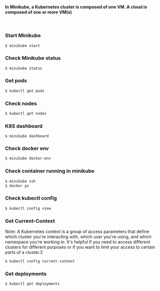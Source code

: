 #### In Minikube, a Kubernetes cluster is composed of one VM. A cloud is composed of one or more VM(s)

<br/>

### <b>Start Minikube</b>

```bash
$ minikube start
```

### <b>Check Minikube status</b>

```bash
$ minikube status
```

### <b>Get pods</b>

```bash
$ kubectl get pods
```

### <b>Check nodes</b>

```bash
$ kubectl get nodes
```

### <b>K8S dashboard</b>

```
$ minikube dashboard
```

### <b>Check docker env</b>

```bash
$ minikube docker-env
```

### <b>Check container running in minikube</b>

```bash
$ minikube ssh
$ docker ps
```

### <b>Check kubectl config</b>

```bash
$ kubectl config view
```

### <b>Get Current-Context</b>
Note: A Kubernetes context is a group of access parameters that define which cluster you're interacting with, which user you're using, and which namespace you're working in. It's helpful if you need to access different clusters for different purposes or if you want to limit your access to certain parts of a cluster.3

```bash
$ kubectl config current-context
```

### <b>Get deployments</b>

```bash
$ kubectl get deployments
```